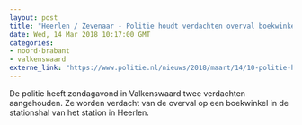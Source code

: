 ```yaml
---
layout: post
title: "Heerlen / Zevenaar - Politie houdt verdachten overval boekwinkel aan"
date: Wed, 14 Mar 2018 10:17:00 GMT
categories: 
- noord-brabant 
- valkenswaard 
externe_link: "https://www.politie.nl/nieuws/2018/maart/14/10-politie-houdt-verdachten-overval-boekwinkel-aan.html"
---
```


De politie heeft zondagavond in Valkenswaard twee verdachten aangehouden.
Ze worden verdacht van de overval op een boekwinkel in de stationshal van het station in Heerlen.
